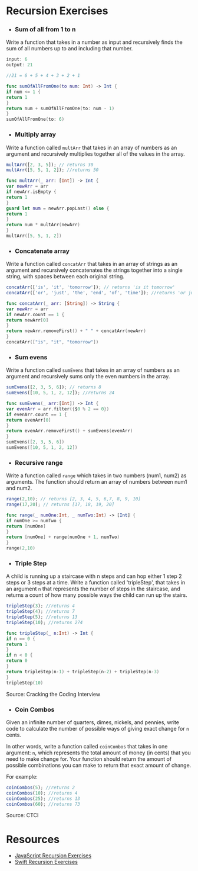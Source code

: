 # Recursion Exercises

- ### Sum of all from 1 to n

Write a function that takes in a number as input and recursively finds the sum of all numbers up to and including that number.

```js
input: 6
output: 21

//21 = 6 + 5 + 4 + 3 + 2 + 1
```
```swift
func sumOfAllFromOne(to num: Int) -> Int {
if num <= 1 {
return 1
}
return num + sumOfAllFromOne(to: num - 1)
}
sumOfAllFromOne(to: 6)
```


- ### Multiply array

Write a function called `multArr` that takes in an array of numbers as an argument and recursively multiplies together all of the values in the array.

```js
multArr([2, 3, 5]); // returns 30
multArr([5, 5, 1, 2]); //returns 50
```
```swift
func multArr(_ arr: [Int]) -> Int {
var newArr = arr
if newArr.isEmpty {
return 1
}
guard let num = newArr.popLast() else {
return 1
}
return num * multArr(newArr)
}
multArr([5, 5, 1, 2])
```

- ### Concatenate array

Write a function called `concatArr` that takes in an array of strings as an argument and recursively concatenates the strings together into a single string, with spaces between each original string.

```js
concatArr(['is', 'it', 'tomorrow']); // returns 'is it tomorrow'
concatArr(['or', 'just', 'the', 'end', 'of', 'time']); //returns 'or just the end of time'
```

```swift
func concatArr(_ arr: [String]) -> String {
var newArr = arr
if newArr.count == 1 {
return newArr[0]
}
return newArr.removeFirst() + " " + concatArr(newArr)
}
concatArr(["is", "it", "tomorrow"])
```

- ### Sum evens

Write a function called `sumEvens` that takes in an array of numbers as an argument and recursively sums only the even numbers in the array.

```js
sumEvens([2, 3, 5, 6]); // returns 8
sumEvens([10, 5, 1, 2, 12]); //returns 24
```
```swift
func sumEvens(_ arr:[Int]) -> Int {
var evenArr = arr.filter({$0 % 2 == 0})
if evenArr.count == 1 {
return evenArr[0]
}
return evenArr.removeFirst() + sumEvens(evenArr)
}
sumEvens([2, 3, 5, 6])
sumEvens([10, 5, 1, 2, 12])
```

- ### Recursive range

Write a function called `range` which takes in two numbers (num1, num2) as arguments. The function should return an array of numbers between num1 and num2.

```js
range(2,10); // returns [2, 3, 4, 5, 6,7, 8, 9, 10]
range(17,20); // returns [17, 18, 19, 20]
```
```swift
func range(_ numOne:Int, _ numTwo:Int) -> [Int] {
if numOne >= numTwo {
return [numOne]
}
return [numOne] + range(numOne + 1, numTwo)
}
range(2,10)
```

- ### Triple Step

A child is running up a staircase with n steps and can hop either 1 step 2 steps or 3 steps at a time. Write a function called 'tripleStep', that takes in an argument `n` that represents the number of steps in the staircase, and returns a count of how many possible ways the child can run up the stairs.

```js
tripleStep(3); //returns 4
tripleStep(4); //returns 7
tripleStep(5); //returns 13
tripleStep(10); //returns 274
```
```swift
func tripleStep(_ n:Int) -> Int {
if n == 0 {
return 1
}
if n < 0 {
return 0
}
return tripleStep(n-1) + tripleStep(n-2) + tripleStep(n-3)
}
tripleStep(10)
```

Source: Cracking the Coding Interview

- ### Coin Combos

Given an infinite number of quarters, dimes, nickels, and pennies, write code to calculate the number of possible ways of giving exact change for `n` cents.

In other words, write a function called `coinCombos` that takes in one argument: `n`, which represents the total amount of money (in cents) that you need to make change for. Your function should return the amount of possible combinations you can make to return that exact amount of change.

For example:
```js
coinCombos(5); //returns 2
coinCombos(10); //returns 4
coinCombos(25); //returns 13
coinCombos(60); //returns 73
```

Source: CTCI

# Resources
- [JavaScript Recursion Exercises](http://www.w3resource.com/javascript-exercises/javascript-recursion-functions-exercises.php)
- [Swift Recursion Exercises](https://www.weheartswift.com/recursion/)
